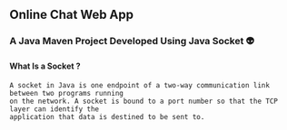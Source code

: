 ## Online Chat Web App

### A Java Maven Project Developed Using Java Socket :alien:

#### What Is a Socket ?

    A socket in Java is one endpoint of a two-way communication link between two programs running 
    on the network. A socket is bound to a port number so that the TCP layer can identify the 
    application that data is destined to be sent to.
